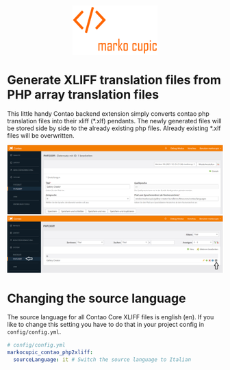 <p align="center"><a href="https://github.com/markocupic"><img src="docs/logo.png" width="200"></a></p>

# Generate XLIFF translation files from PHP array translation files
This little handy Contao backend extension simply converts contao php translation files into their xliff (*.xlf) pendants.
 The newly generated files will be stored side by side to the already existing php files.
 Already existing *.xlf files will be overwritten.

![Backend](docs/screenshot_backend_2.png)
![Backend](docs/screenshot_backend_1.png)

# Changing the source language
The source language for all Contao Core XLIFF files is english (en).
 If you like to change this setting you have to do that in your project config in `config/config.yml`.

```yaml
# config/config.yml
markocupic_contao_php2xliff:
  sourceLanguage: it # Switch the source language to Italian
```
